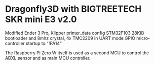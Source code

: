 # Dragonfly3D with BIGTREETECH SKR mini E3 v2.0

Modified Ender 3 Pro, Klipper printer_data config
STM32F103 28KiB bootloader and 8mhz crystal, 4x TMC2209 in UART mode
GPIO micro-controller startup to "!PA14"

The Raspberry Pi Zero W itself is used as a second MCU to control the ADXL sensor and as main MCU controller.
